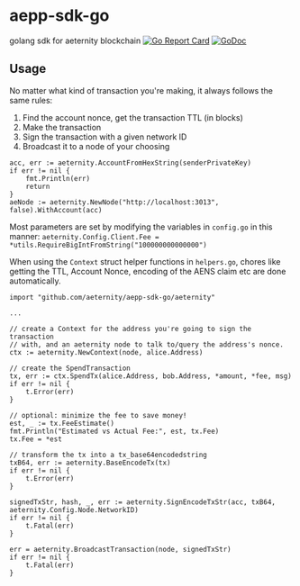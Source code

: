 # aepp-sdk-go

golang sdk for aeternity blockchain
[![Go Report Card](https://goreportcard.com/badge/github.com/aeternity/aepp-sdk-go)](https://goreportcard.com/report/github.com/aeternity/aepp-sdk-go) [![GoDoc](https://godoc.org/github.com/aeternity/aepp-sdk-go?status.svg)](https://godoc.org/github.com/aeternity/aepp-sdk-go)


## Usage
No matter what kind of transaction you're making, it always follows the same rules:
1. Find the account nonce, get the transaction TTL (in blocks)
2. Make the transaction
3. Sign the transaction with a given network ID
4. Broadcast it to a node of your choosing

```
acc, err := aeternity.AccountFromHexString(senderPrivateKey)
if err != nil {
    fmt.Println(err)
    return
}
aeNode := aeternity.NewNode("http://localhost:3013", false).WithAccount(acc)
```

Most parameters are set by modifying the variables in `config.go` in this manner:
`aeternity.Config.Client.Fee = *utils.RequireBigIntFromString("100000000000000")`

When using the `Context` struct helper functions in `helpers.go`, chores like getting the TTL, Account Nonce, encoding of the AENS claim etc are done automatically.
```
import "github.com/aeternity/aepp-sdk-go/aeternity"

...

// create a Context for the address you're going to sign the transaction
// with, and an aeternity node to talk to/query the address's nonce.
ctx := aeternity.NewContext(node, alice.Address)

// create the SpendTransaction
tx, err := ctx.SpendTx(alice.Address, bob.Address, *amount, *fee, msg)
if err != nil {
    t.Error(err)
}

// optional: minimize the fee to save money!
est, _ := tx.FeeEstimate()
fmt.Println("Estimated vs Actual Fee:", est, tx.Fee)
tx.Fee = *est

// transform the tx into a tx_base64encodedstring
txB64, err := aeternity.BaseEncodeTx(tx)
if err != nil {
    t.Error(err)
}

signedTxStr, hash, _, err := aeternity.SignEncodeTxStr(acc, txB64, aeternity.Config.Node.NetworkID)
if err != nil {
    t.Fatal(err)
}

err = aeternity.BroadcastTransaction(node, signedTxStr)
if err != nil {
    t.Fatal(err)
}
```